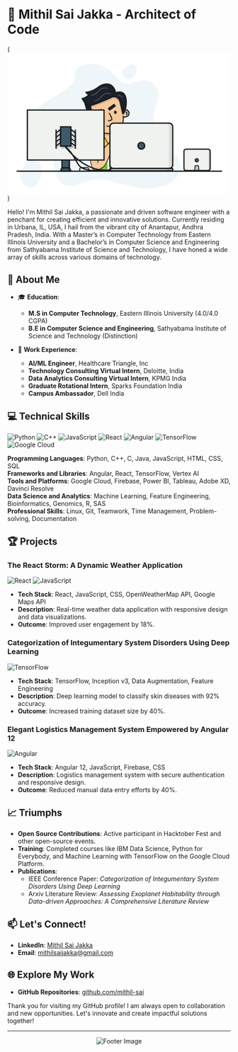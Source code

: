 # 🌟 Mithil Sai Jakka - Architect of Code

(![gif from Mithil](https://github.com/Mithilsai/Mithilsai/blob/master/mithil.gif?raw=true))

Hello! I'm Mithil Sai Jakka, a passionate and driven software engineer with a penchant for creating efficient and innovative solutions. Currently residing in Urbana, IL, USA, I hail from the vibrant city of Anantapur, Andhra Pradesh, India. With a Master’s in Computer Technology from Eastern Illinois University and a Bachelor’s in Computer Science and Engineering from Sathyabama Institute of Science and Technology, I have honed a wide array of skills across various domains of technology.

## 🚀 About Me

- 🎓 **Education**: 
  - **M.S in Computer Technology**, Eastern Illinois University (4.0/4.0 CGPA)
  - **B.E in Computer Science and Engineering**, Sathyabama Institute of Science and Technology (Distinction)

- 💼 **Work Experience**:
  - **AI/ML Engineer**, Healthcare Triangle, Inc
  - **Technology Consulting Virtual Intern**, Deloitte, India
  - **Data Analytics Consulting Virtual Intern**, KPMG India
  - **Graduate Rotational Intern**, Sparks Foundation India
  - **Campus Ambassador**, Dell India

## 💻 Technical Skills

![Python](https://img.shields.io/badge/Python-3776AB?style=for-the-badge&logo=python&logoColor=white)
![C++](https://img.shields.io/badge/C++-00599C?style=for-the-badge&logo=cplusplus&logoColor=white)
![JavaScript](https://img.shields.io/badge/JavaScript-F7DF1E?style=for-the-badge&logo=javascript&logoColor=black)
![React](https://img.shields.io/badge/React-20232A?style=for-the-badge&logo=react&logoColor=61DAFB)
![Angular](https://img.shields.io/badge/Angular-DD0031?style=for-the-badge&logo=angular&logoColor=white)
![TensorFlow](https://img.shields.io/badge/TensorFlow-FF6F00?style=for-the-badge&logo=tensorflow&logoColor=white)
![Google Cloud](https://img.shields.io/badge/Google_Cloud-4285F4?style=for-the-badge&logo=google-cloud&logoColor=white)

**Programming Languages**: Python, C++, C, Java, JavaScript, HTML, CSS, SQL  
**Frameworks and Libraries**: Angular, React, TensorFlow, Vertex AI  
**Tools and Platforms**: Google Cloud, Firebase, Power BI, Tableau, Adobe XD, Davinci Resolve  
**Data Science and Analytics**: Machine Learning, Feature Engineering, Bioinformatics, Genomics, R, SAS  
**Professional Skills**: Linux, Git, Teamwork, Time Management, Problem-solving, Documentation

## 🏆 Projects

### The React Storm: A Dynamic Weather Application
![React](https://img.shields.io/badge/React-20232A?style=for-the-badge&logo=react&logoColor=61DAFB) ![JavaScript](https://img.shields.io/badge/JavaScript-F7DF1E?style=for-the-badge&logo=javascript&logoColor=black)
- **Tech Stack**: React, JavaScript, CSS, OpenWeatherMap API, Google Maps API
- **Description**: Real-time weather data application with responsive design and data visualizations.
- **Outcome**: Improved user engagement by 18%.

### Categorization of Integumentary System Disorders Using Deep Learning
![TensorFlow](https://img.shields.io/badge/TensorFlow-FF6F00?style=for-the-badge&logo=tensorflow&logoColor=white)
- **Tech Stack**: TensorFlow, Inception v3, Data Augmentation, Feature Engineering
- **Description**: Deep learning model to classify skin diseases with 92% accuracy.
- **Outcome**: Increased training dataset size by 40%.

### Elegant Logistics Management System Empowered by Angular 12
![Angular](https://img.shields.io/badge/Angular-DD0031?style=for-the-badge&logo=angular&logoColor=white)
- **Tech Stack**: Angular 12, JavaScript, Firebase, CSS
- **Description**: Logistics management system with secure authentication and responsive design.
- **Outcome**: Reduced manual data entry efforts by 40%.


## 📈 Triumphs

- **Open Source Contributions**: Active participant in Hacktober Fest and other open-source events.
- **Training**: Completed courses like IBM Data Science, Python for Everybody, and Machine Learning with TensorFlow on the Google Cloud Platform.
- **Publications**:
  - IEEE Conference Paper: *Categorization of Integumentary System Disorders Using Deep Learning*
  - Arxiv Literature Review: *Assessing Exoplanet Habitability through Data-driven Approaches: A Comprehensive Literature Review*

## 📫 Let's Connect!

- **LinkedIn**: [Mithil Sai Jakka]([https://www.linkedin.com/in/mithil1729/])
- **Email**: mithilsaijakka@gmail.com

## 🌐 Explore My Work

- **GitHub Repositories**: [github.com/mithil-sai](https://github.com/mithilsai)

Thank you for visiting my GitHub profile! I am always open to collaboration and new opportunities. Let's innovate and create impactful solutions together!

---

<p align="center">
  <img src="https://media.discordapp.net/attachments/984632500875821066/1140567741892395008/Beeast_mix_space_with_python_code_and_astronaut_in_futuristic_s_781fa4f3-d720-4e7b-bcdb-fdcf13fe18bf.png" alt="Footer Image" width="600px">
</p>
